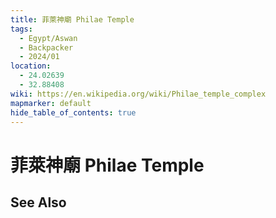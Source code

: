 ```yaml
---
title: 菲萊神廟 Philae Temple
tags:
  - Egypt/Aswan
  - Backpacker
  - 2024/01
location:
  - 24.02639
  - 32.88408
wiki: https://en.wikipedia.org/wiki/Philae_temple_complex
mapmarker: default
hide_table_of_contents: true
---
```


菲萊神廟 Philae Temple
==============

See Also
--------
